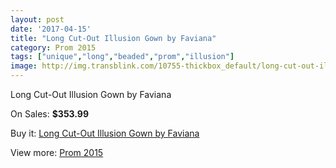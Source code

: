```yaml
---
layout: post
date: '2017-04-15'
title: "Long Cut-Out Illusion Gown by Faviana"
category: Prom 2015
tags: ["unique","long","beaded","prom","illusion"]
image: http://img.transblink.com/10755-thickbox_default/long-cut-out-illusion-gown-by-faviana.jpg
---
```

Long Cut-Out Illusion Gown by Faviana

On Sales: **$353.99**
<a href="https://www.transblink.com/en/prom-2015/3497-long-cut-out-illusion-gown-by-faviana.html"><amp-img layout="responsive" width="600" height="600" src="//img.transblink.com/10755-thickbox_default/long-cut-out-illusion-gown-by-faviana.jpg" alt="Long Cut-Out Illusion Gown by Faviana 0" /></a>
<a href="https://www.transblink.com/en/prom-2015/3497-long-cut-out-illusion-gown-by-faviana.html"><amp-img layout="responsive" width="600" height="600" src="//img.transblink.com/10756-thickbox_default/long-cut-out-illusion-gown-by-faviana.jpg" alt="Long Cut-Out Illusion Gown by Faviana 1" /></a>

Buy it: [Long Cut-Out Illusion Gown by Faviana](https://www.transblink.com/en/prom-2015/3497-long-cut-out-illusion-gown-by-faviana.html "Long Cut-Out Illusion Gown by Faviana")

View more: [Prom 2015](https://www.transblink.com/en/10-prom-2015 "Prom 2015")